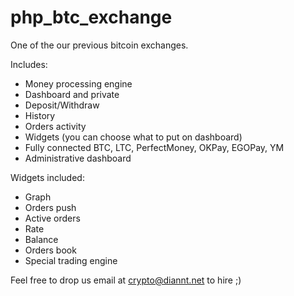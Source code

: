 php_btc_exchange
================

One of the our previous bitcoin exchanges.

Includes:
- Money processing engine
- Dashboard and private
- Deposit/Withdraw
- History
- Orders activity
- Widgets (you can choose what to put on dashboard)
- Fully connected BTC, LTC, PerfectMoney, OKPay, EGOPay, YM
- Administrative dashboard

Widgets included:
- Graph
- Orders push
- Active orders
- Rate
- Balance
- Orders book
- Special trading engine

Feel free to drop us email at crypto@diannt.net to hire ;)
